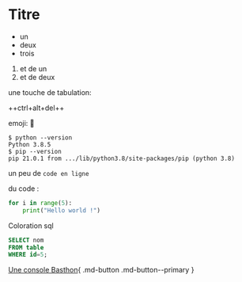 # Titre

- un 
- deux
- trois

1. et de un 
2. et de deux 

une touche de tabulation:

++ctrl+alt+del++

emoji:
🤪

```console
$ python --version
Python 3.8.5
$ pip --version
pip 21.0.1 from .../lib/python3.8/site-packages/pip (python 3.8)
```


un peu de `code en ligne`

du code :
```python
for i in range(5):
    print("Hello world !")
```

Coloration sql
```sql
SELECT nom
FROM table
WHERE id=5;
```

[Une console Basthon](https://console.basthon.fr/){ .md-button .md-button--primary }
